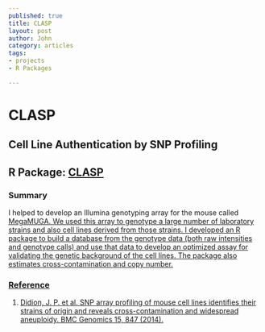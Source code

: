 ```yaml
--- 
published: true
title: CLASP
layout: post
author: John
category: articles
tags: 
- projects
- R Packages

---
```




# CLASP

## Cell Line Authentication by SNP Profiling

## R Package: <a href="https://github.com/jdidion/clasp">CLASP</a>

### Summary

I helped to develop an Illumina genotyping array for the mouse called <a href="http://www.neogen.com/Genomics/pdf/Slicks/MegaMUGAFlyer.pdf">MegaMUGA. We used this array to genotype a large number of laboratory strains and also cell lines derived from those strains. I developed an R package to build a database from the genotype data (both raw intensities and genotype calls) and use that data to develop an optimized assay for validating the genetic background of the cell lines. The package also estimates cross-contamination and copy number.

### Reference

1.	Didion, J. P. et al. SNP array profiling of mouse cell lines identifies their strains of origin and reveals cross-contamination and widespread aneuploidy. BMC Genomics 15, 847 (2014).